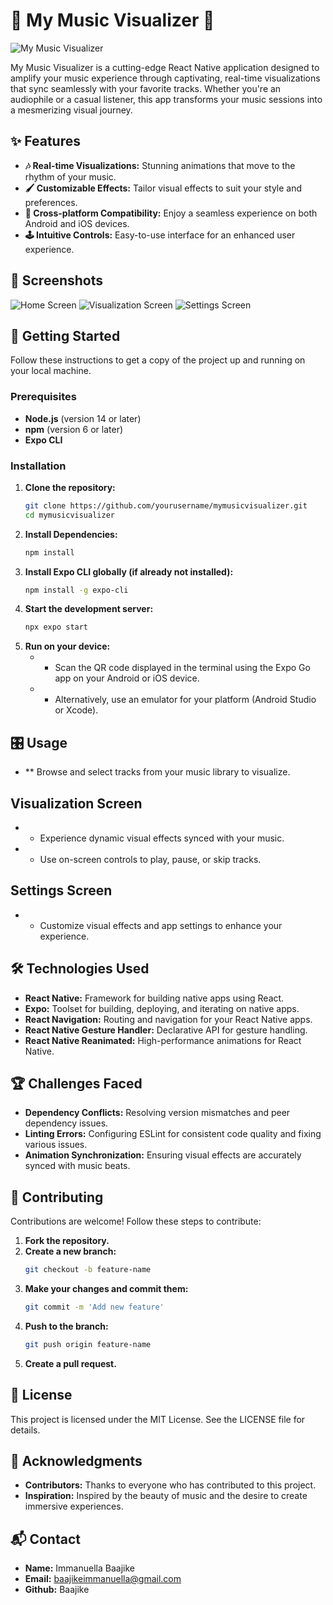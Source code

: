 # 🎵 My Music Visualizer 🎨

![My Music Visualizer](path-to-your-logo-or-screenshot.png)

My Music Visualizer is a cutting-edge React Native application designed to amplify your music experience through captivating, real-time visualizations that sync seamlessly with your favorite tracks. Whether you're an audiophile or a casual listener, this app transforms your music sessions into a mesmerizing visual journey.

## ✨ Features

- **🎶 Real-time Visualizations:** Stunning animations that move to the rhythm of your music.
- **🖌️ Customizable Effects:** Tailor visual effects to suit your style and preferences.
- **📱 Cross-platform Compatibility:** Enjoy a seamless experience on both Android and iOS devices.
- **🕹️ Intuitive Controls:** Easy-to-use interface for an enhanced user experience.

## 📸 Screenshots

![Home Screen](path-to-home-screenshot.png)
![Visualization Screen](path-to-visualization-screenshot.png)
![Settings Screen](path-to-settings-screenshot.png)

## 🚀 Getting Started

Follow these instructions to get a copy of the project up and running on your local machine.

### Prerequisites

- **Node.js** (version 14 or later)
- **npm** (version 6 or later)
- **Expo CLI**

### Installation

1. **Clone the repository:**
   ```bash
   git clone https://github.com/yourusername/mymusicvisualizer.git
   cd mymusicvisualizer

2. **Install Dependencies:**
   ```bash
   npm install

3. **Install Expo CLI globally (if already not installed):**
   ```bash
   npm install -g expo-cli

4. **Start the development server:**
   ```bash
   npx expo start

5. **Run on your device:**
   - * Scan the QR code displayed in the terminal using the Expo Go app on your Android or iOS device.
   - * Alternatively, use an emulator for your platform (Android Studio or Xcode).

## 🎛️ Usage
- ** Browse and select tracks from your music library to visualize.

## Visualization Screen
- * Experience dynamic visual effects synced with your music.
- * Use on-screen controls to play, pause, or skip tracks.

## Settings Screen
- * Customize visual effects and app settings to enhance your experience.

## 🛠️ Technologies Used
- **React Native:** Framework for building native apps using React.
- **Expo:** Toolset for building, deploying, and iterating on native apps.
- **React Navigation:** Routing and navigation for your React Native apps.
- **React Native Gesture Handler:** Declarative API for gesture handling.
- **React Native Reanimated:** High-performance animations for React Native.

## 🏆 Challenges Faced
- **Dependency Conflicts:** Resolving version mismatches and peer dependency issues.
- **Linting Errors:** Configuring ESLint for consistent code quality and fixing various issues.
- **Animation Synchronization:** Ensuring visual effects are accurately synced with music beats.

## 🤝 Contributing
Contributions are welcome! Follow these steps to contribute:

1. **Fork the repository.**
2. **Create a new branch:**
   ```bash
   git checkout -b feature-name

3. **Make your changes and commit them:**
   ```bash
   git commit -m 'Add new feature'

4. **Push to the branch:**
   ```bash
   git push origin feature-name

5. **Create a pull request.**

## 📜 License
This project is licensed under the MIT License. See the LICENSE file for details.

## 🙏 Acknowledgments
- **Contributors:** Thanks to everyone who has contributed to this project.
- **Inspiration:** Inspired by the beauty of music and the desire to create immersive experiences.

## 📬 Contact
- **Name:** Immanuella Baajike
- **Email:** baajikeimmanuella@gmail.com
- **Github:** Baajike
